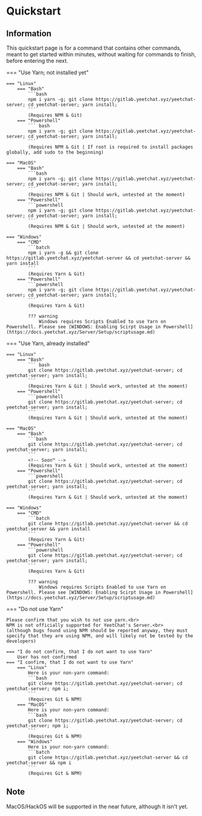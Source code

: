 # Quickstart
## Information
This quickstart page is for a command that contains other commands, meant to get started within minutes, without waiting for commands to finish, before entering the next.

=== "Use Yarn; not installed yet"

    === "Linux"
        === "Bash"
            ```bash
            npm i yarn -g; git clone https://gitlab.yeetchat.xyz/yeetchat-server; cd yeetchat-server; yarn install;
            ```
            (Requires NPM & Git)
        === "Powershell"
            ``` bash
            npm i yarn -g; git clone https://gitlab.yeetchat.xyz/yeetchat-server; cd yeetchat-server; yarn install;
            ```
            (Requires NPM & Git | If root is required to install packages globally, add sudo to the beginning)
    
    === "MacOS"
        === "Bash"
            ```bash
            npm i yarn -g; git clone https://gitlab.yeetchat.xyz/yeetchat-server; cd yeetchat-server; yarn install;
            ```
            (Requires NPM & Git | Should work, untested at the moment)
        === "Powershell"
            ```powershell
            npm i yarn -g; git clone https://gitlab.yeetchat.xyz/yeetchat-server; cd yeetchat-server; yarn install;
            ```
            (Requires NPM & Git | Should work, untested at the moment)
    
    === "Windows"
        === "CMD"
            ```batch
            npm i yarn -g && git clone https://gitlab.yeetchat.xyz/yeetchat-server && cd yeetchat-server && yarn install
            ```
            (Requires Yarn & Git)
        === "Powershell"
            ```powershell
            npm i yarn -g; git clone https://gitlab.yeetchat.xyz/yeetchat-server; cd yeetchat-server; yarn install;
            ```
            (Requires Yarn & Git)
            
            ??? warning
                Windows requires Scripts Enabled to use Yarn on Powershell. Please see [WINDOWS: Enabling Scirpt Usage in Powershell](https://docs.yeetchat.xyz/Server/Setup/scriptusage.md)
            

=== "Use Yarn, already installed"

    === "Linux"
        === "Bash"
            ``` bash
            git clone https://gitlab.yeetchat.xyz/yeetchat-server; cd yeetchat-server; yarn install;
            ```
            (Requires Yarn & Git | Should work, untested at the moment)
        === "Powershell"
            ```powershell
            git clone https://gitlab.yeetchat.xyz/yeetchat-server; cd yeetchat-server; yarn install;
            ```
            (Requires Yarn & Git | Should work, untested at the moment)
    
    === "MacOS"
        === "Bash"
            ```bash
            git clone https://gitlab.yeetchat.xyz/yeetchat-server; cd yeetchat-server; yarn install;
            ```
            <!-- Soon™ -->
            (Requires Yarn & Git | Should work, untested at the moment)
        === "Powershell"
            ```powershell
            git clone https://gitlab.yeetchat.xyz/yeetchat-server; cd yeetchat-server; yarn install;
            ```
            (Requires Yarn & Git | Should work, untested at the moment)
    
    === "Windows"
        === "CMD"
            ```batch
            git clone https://gitlab.yeetchat.xyz/yeetchat-server && cd yeetchat-server && yarn install
            ```
            (Requires Yarn & Git)
        === "Powershell"
            ```powershell
            git clone https://gitlab.yeetchat.xyz/yeetchat-server; cd yeetchat-server; yarn install;
            ```
            (Requires Yarn & Git)

            ??? warning
                Windows requires Scripts Enabled to use Yarn on Powershell. Please see [WINDOWS: Enabling Scirpt Usage in Powershell](https://docs.yeetchat.xyz/Server/Setup/scriptusage.md)
            

=== "Do not use Yarn"

    Please confirm that you wish to not use yarn.<br>
    NPM is not officially supported for YeetChat's Server.<br>
    (although bugs found using NPM should be reported anyway, they must specify that they are using NPM, and will likely not be tested by the developers)
    
    === "I do not confirm, that I do not want to use Yarn"
        User has not confirmed
    === "I confirm, that I do not want to use Yarn"
        === "Linux"
            Here is your non-yarn command:
            ```bash
            git clone https://gitlab.yeetchat.xyz/yeetchat-server; cd yeetchat-server; npm i;
            ```
            (Requires Git & NPM)
        === "MacOS"
            Here is your non-yarn command:
            ```bash
            git clone https://gitlab.yeetchat.xyz/yeetchat-server; cd yeetchat-server; npm i;
            ```
            (Requires Git & NPM)
        === "Windows"
            Here is your non-yarn command:
            ```batch
            git clone https://gitlab.yeetchat.xyz/yeetchat-server && cd yeetchat-server && npm i
            ```
            (Requires Git & NPM)


## Note
MacOS/HackOS will be supported in the near future, although it isn't yet.
